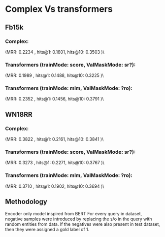 # Complex Vs transformers

## Fb15k
### Complex:
(MRR: 0.2234 , hits@1: 0.1601, hits@10: 0.3503 )\
### Transformers (trainMode: score, ValMaskMode: sr?):  
(MRR: 0.1989 , hits@1: 0.1488, hits@10: 0.3225 )\
### Transformers (trainMode: mlm, ValMaskMode: ?ro):    
(MRR: 0.2352 , hits@1: 0.1456, hits@10: 0.3791 )\

## WN18RR
### Complex:   
(MRR: 0.3822 , hits@1: 0.2161, hits@10: 0.3841 )\
### Transformers (trainMode: score, ValMaskMode: sr?):  
(MRR: 0.3273 , hits@1: 0.2271, hits@10: 0.3767 )\
### Transformers (trainMode: mlm, ValMaskMode: ?ro):    
(MRR: 0.3710 , hits@1: 0.1902, hits@10: 0.3694 )\

## Methodology
Encoder only model inspired from BERT
For every query in dataset, negative samples were introduced by replacing the s/o in the query with random entities from data. If the negatives were also present in test dataset, then they were assigned a gold label of 1.